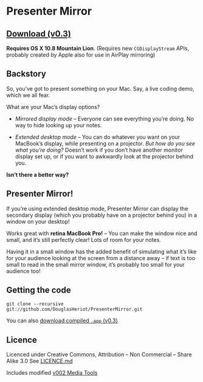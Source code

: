 # Presenter Mirror

## [Download (v0.3)](https://github.com/downloads/DouglasHeriot/PresenterMirror/PresenterMirror.app.zip)

**Requires OS X 10.8 Mountain Lion**. (Requires new `CGDisplayStream` APIs, probably created by Apple also for use in AirPlay mirroring)

## Backstory

So, you’ve got to present something on your Mac. Say, a live coding demo, which we all fear.

What are your Mac’s display options?

* *Mirrored display mode* – Everyone can see everything you’re doing. No way to hide looking up your notes.

* *Extended desktop mode* – You can do whatever you want on your MacBook’s display, while presenting on a projector. *But how do you see what you’re doing?* Doesn’t work if you don’t have another monitor display set up, or if you want to awkwardly look at the projector behind you.

**Isn’t there a better way?**

## Presenter Mirror!

If you’re using extended desktop mode, Presenter Mirror can display the secondary display (which you probably have on a projector behind you) in a window on your desktop!

Works great with **retina MacBook Pro!** – You can make the window nice and small, and it’s still perfectly clear! Lots of room for your notes.

Having it in a small window has the added benefit of simulating what it’s like for your audience looking at the screen from a distance away – if text is too small to read in the small mirror window, it’s probably too small for your audience too!




## Getting the code

    git clone --recursive git://github.com/DouglasHeriot/PresenterMirror.git

You can also [download compiled `.app` (v0.3)](https://github.com/downloads/DouglasHeriot/PresenterMirror/PresenterMirror.app.zip)

## Licence
Licenced under Creative Commons, Attribution – Non Commercial – Share Alike 3.0
See [LICENCE.md](https://github.com/DouglasHeriot/PresenterMirror/blob/master/LICENCE.md)

Includes modified [v002 Media Tools](https://github.com/DouglasHeriot/v002-Media-Tools)





